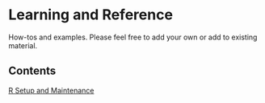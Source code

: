 # Learning and Reference
How-tos and examples. Please feel free to add your own or add to existing material.  

## Contents

[R Setup and Maintenance](https://ttc-enw.github.io/learning_and_reference/1.0%20R%20Setup%20and%20Maintenance/R%20Setup%20and%20Maintenance.html)
